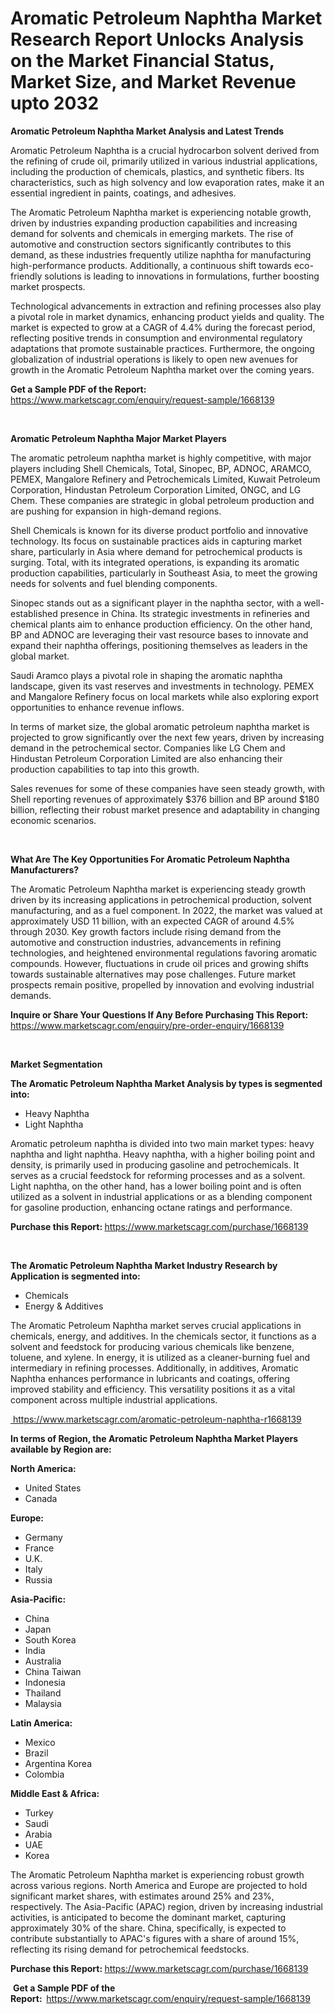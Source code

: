 <p><h1>Aromatic Petroleum Naphtha Market Research Report Unlocks Analysis on the Market Financial Status, Market Size, and Market Revenue upto 2032</h1></p><p><strong>Aromatic Petroleum Naphtha Market Analysis and Latest Trends</strong></p>
<p><p>Aromatic Petroleum Naphtha is a crucial hydrocarbon solvent derived from the refining of crude oil, primarily utilized in various industrial applications, including the production of chemicals, plastics, and synthetic fibers. Its characteristics, such as high solvency and low evaporation rates, make it an essential ingredient in paints, coatings, and adhesives.</p><p>The Aromatic Petroleum Naphtha market is experiencing notable growth, driven by industries expanding production capabilities and increasing demand for solvents and chemicals in emerging markets. The rise of automotive and construction sectors significantly contributes to this demand, as these industries frequently utilize naphtha for manufacturing high-performance products. Additionally, a continuous shift towards eco-friendly solutions is leading to innovations in formulations, further boosting market prospects.</p><p>Technological advancements in extraction and refining processes also play a pivotal role in market dynamics, enhancing product yields and quality. The market is expected to grow at a CAGR of 4.4% during the forecast period, reflecting positive trends in consumption and environmental regulatory adaptations that promote sustainable practices. Furthermore, the ongoing globalization of industrial operations is likely to open new avenues for growth in the Aromatic Petroleum Naphtha market over the coming years.</p></p>
<p><strong>Get a Sample PDF of the Report:&nbsp;</strong> <a href="https://www.marketscagr.com/enquiry/request-sample/1668139?utm_campaign=3014&utm_medium=2&utm_source=Github&utm_content=ia&utm_term=19042025&utm_id=aromatic-petroleum-naphtha">https://www.marketscagr.com/enquiry/request-sample/1668139</a></p>
<p>&nbsp;</p>
<p><strong>Aromatic Petroleum Naphtha Major Market Players</strong></p>
<p><p>The aromatic petroleum naphtha market is highly competitive, with major players including Shell Chemicals, Total, Sinopec, BP, ADNOC, ARAMCO, PEMEX, Mangalore Refinery and Petrochemicals Limited, Kuwait Petroleum Corporation, Hindustan Petroleum Corporation Limited, ONGC, and LG Chem. These companies are strategic in global petroleum production and are pushing for expansion in high-demand regions.</p><p>Shell Chemicals is known for its diverse product portfolio and innovative technology. Its focus on sustainable practices aids in capturing market share, particularly in Asia where demand for petrochemical products is surging. Total, with its integrated operations, is expanding its aromatic production capabilities, particularly in Southeast Asia, to meet the growing needs for solvents and fuel blending components.</p><p>Sinopec stands out as a significant player in the naphtha sector, with a well-established presence in China. Its strategic investments in refineries and chemical plants aim to enhance production efficiency. On the other hand, BP and ADNOC are leveraging their vast resource bases to innovate and expand their naphtha offerings, positioning themselves as leaders in the global market.</p><p>Saudi Aramco plays a pivotal role in shaping the aromatic naphtha landscape, given its vast reserves and investments in technology. PEMEX and Mangalore Refinery focus on local markets while also exploring export opportunities to enhance revenue inflows.</p><p>In terms of market size, the global aromatic petroleum naphtha market is projected to grow significantly over the next few years, driven by increasing demand in the petrochemical sector. Companies like LG Chem and Hindustan Petroleum Corporation Limited are also enhancing their production capabilities to tap into this growth.</p><p>Sales revenues for some of these companies have seen steady growth, with Shell reporting revenues of approximately $376 billion and BP around $180 billion, reflecting their robust market presence and adaptability in changing economic scenarios.</p></p>
<p>&nbsp;</p>
<p><strong>What Are The Key Opportunities For Aromatic Petroleum Naphtha Manufacturers?</strong></p>
<p><p>The Aromatic Petroleum Naphtha market is experiencing steady growth driven by its increasing applications in petrochemical production, solvent manufacturing, and as a fuel component. In 2022, the market was valued at approximately USD 11 billion, with an expected CAGR of around 4.5% through 2030. Key growth factors include rising demand from the automotive and construction industries, advancements in refining technologies, and heightened environmental regulations favoring aromatic compounds. However, fluctuations in crude oil prices and growing shifts towards sustainable alternatives may pose challenges. Future market prospects remain positive, propelled by innovation and evolving industrial demands.</p></p>
<p><strong>Inquire or Share Your Questions If Any Before Purchasing This Report:</strong> <a href="https://www.marketscagr.com/enquiry/pre-order-enquiry/1668139?utm_campaign=3014&utm_medium=2&utm_source=Github&utm_content=ia&utm_term=19042025&utm_id=aromatic-petroleum-naphtha">https://www.marketscagr.com/enquiry/pre-order-enquiry/1668139</a></p>
<p>&nbsp;</p>
<p><strong>Market Segmentation</strong></p>
<p><strong>The Aromatic Petroleum Naphtha Market Analysis by types is segmented into:</strong></p>
<p><ul><li>Heavy Naphtha</li><li>Light Naphtha</li></ul></p>
<p><p>Aromatic petroleum naphtha is divided into two main market types: heavy naphtha and light naphtha. Heavy naphtha, with a higher boiling point and density, is primarily used in producing gasoline and petrochemicals. It serves as a crucial feedstock for reforming processes and as a solvent. Light naphtha, on the other hand, has a lower boiling point and is often utilized as a solvent in industrial applications or as a blending component for gasoline production, enhancing octane ratings and performance.</p></p>
<p><strong>Purchase this Report:&nbsp;</strong><a href="https://www.marketscagr.com/purchase/1668139?utm_campaign=3014&utm_medium=2&utm_source=Github&utm_content=ia&utm_term=19042025&utm_id=aromatic-petroleum-naphtha">https://www.marketscagr.com/purchase/1668139</a></p>
<p>&nbsp;</p>
<p><strong>The Aromatic Petroleum Naphtha Market Industry Research by Application is segmented into:</strong></p>
<p><ul><li>Chemicals</li><li>Energy & Additives</li></ul></p>
<p><p>The Aromatic Petroleum Naphtha market serves crucial applications in chemicals, energy, and additives. In the chemicals sector, it functions as a solvent and feedstock for producing various chemicals like benzene, toluene, and xylene. In energy, it is utilized as a cleaner-burning fuel and intermediary in refining processes. Additionally, in additives, Aromatic Naphtha enhances performance in lubricants and coatings, offering improved stability and efficiency. This versatility positions it as a vital component across multiple industrial applications.</p></p>
<p><a href="https://www.marketscagr.com/aromatic-petroleum-naphtha-r1668139?utm_campaign=3014&utm_medium=2&utm_source=Github&utm_content=ia&utm_term=19042025&utm_id=aromatic-petroleum-naphtha">&nbsp;https://www.marketscagr.com/aromatic-petroleum-naphtha-r1668139</a></p>
<p><strong>In terms of Region, the Aromatic Petroleum Naphtha Market Players available by Region are:</strong></p>
<p>
    <p> <strong> North America: </strong>
        <ul>
            <li>United States</li>
            <li>Canada</li>
        </ul>
        </p> 
    <p> <strong> Europe: </strong>
        <ul>
            <li>Germany</li>
            <li>France</li>
            <li>U.K.</li>
            <li>Italy</li>
            <li>Russia</li>
        </ul>
        </p> 
    <p> <strong> Asia-Pacific: </strong>
        <ul>
            <li>China</li>
            <li>Japan</li>
            <li>South Korea</li>
            <li>India</li>
            <li>Australia</li>
            <li>China Taiwan</li>
            <li>Indonesia</li>
            <li>Thailand</li>
            <li>Malaysia</li>
        </ul>
        </p> 
    <p> <strong> Latin America: </strong>
        <ul>
            <li>Mexico</li>
            <li>Brazil</li>
            <li>Argentina Korea</li>
            <li>Colombia</li>
        </ul>
        </p> 
    <p> <strong> Middle East & Africa: </strong>
        <ul>
            <li>Turkey</li>
            <li>Saudi</li>
            <li>Arabia</li>
            <li>UAE</li>
            <li>Korea</li>
        </ul>
    </p>
    </p>
<p><p>The Aromatic Petroleum Naphtha market is experiencing robust growth across various regions. North America and Europe are projected to hold significant market shares, with estimates around 25% and 23%, respectively. The Asia-Pacific (APAC) region, driven by increasing industrial activities, is anticipated to become the dominant market, capturing approximately 30% of the share. China, specifically, is expected to contribute substantially to APAC's figures with a share of around 15%, reflecting its rising demand for petrochemical feedstocks.</p></p>
<p><strong>Purchase this Report: </strong><a href="https://www.marketscagr.com/purchase/1668139?utm_campaign=3014&utm_medium=2&utm_source=Github&utm_content=ia&utm_term=19042025&utm_id=aromatic-petroleum-naphtha">https://www.marketscagr.com/purchase/1668139</a></p>
<p>&nbsp;<strong>Get a Sample PDF of the Report:&nbsp;&nbsp;</strong><a href="https://www.marketscagr.com/enquiry/request-sample/1668139?utm_campaign=3014&utm_medium=2&utm_source=Github&utm_content=ia&utm_term=19042025&utm_id=aromatic-petroleum-naphtha">https://www.marketscagr.com/enquiry/request-sample/1668139</a></p>
<p><strong></strong></p>
<p><p></p><p></p><p></p></p>